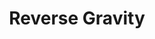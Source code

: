 ---
title: "Reverse Gravity"
permalink: /spells/reverse-gravity/
tags:
  - Spell
  - 7th Level
  - Transmutation
available_for:
  - Druid
  - Sorcerer
  - Wizard
level: "7th Level"
school: "Transmutation"
range: "100 ft"
area: "50 ft"
shape: "Cylinder"
comp:
  - V
  - S
  - M
material: "a lodestone and iron filings."
duration: "1 Minute"
concentration: true
attack: "DEX Save"
description: |
  This spell reverses gravity in a 50-foot-radius, 100-foot high cylinder centered on a point within range. All creatures and objects that aren't somehow anchored to the ground in the area fall upward and reach the top of the area when you cast this spell. A creature can make a dexterity saving throw to grab onto a fixed object it can reach, thus avoiding the fall.

  If some solid object (such as a ceiling) is encountered in this fall, falling objects and creatures strike it just as they would during a normal downward fall. If an object or creature reaches the top of the area without striking anything, it remains there, oscillating slightly, for the duration.

  At the end of the duration, affected objects and creatures fall back down.
excerpt: "This spell reverses gravity in a 50-foot-radius, 100-foot high cylinder centered on a point within range."
source: "Basic Rules"
---
